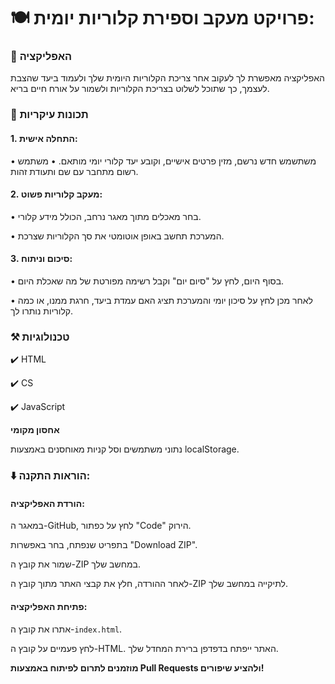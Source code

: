 # 🍽️ פרויקט מעקב וספירת קלוריות יומית:

### 📌 האפליקציה
האפליקציה מאפשרת לך לעקוב אחר צריכת הקלוריות היומית שלך ולעמוד ביעד שהצבת לעצמך, כך שתוכל לשלוט בצריכת הקלוריות ולשמור על אורח חיים בריא.

### 🎯 תכונות עיקריות

#### 1. התחלה אישית:
• משתשמש חדש נרשם, מזין פרטים אישיים, וקובע יעד קלורי יומי מותאם.
• משתמש רשום מתחבר עם שם ותעודת זהות.

#### 2. מעקב קלוריות פשוט:
• בחר מאכלים מתוך מאגר נרחב, הכולל מידע קלורי.

• המערכת תחשב באופן אוטומטי את סך הקלוריות שצרכת.
#### 3. סיכום וניתוח:
• בסוף היום, לחץ על "סיום יום" וקבל רשימה מפורטת של מה שאכלת היום.

• לאחר מכן לחץ על סיכון יומי והמערכת תציג האם עמדת ביעד, חרגת ממנו, או כמה קלוריות נותרו לך.

 

### ⚒️ טכנולוגיות
✔️ HTML

✔️ CS

✔️ JavaScript

**אחסון מקומי**

 נתוני משתמשים וסל קניות מאוחסנים באמצעות localStorage.

### ⬇️ הוראות התקנה:
#### הורדת האפליקציה:
במאגר ה-GitHub, לחץ על כפתור "Code" הירוק.

בתפריט שנפתח, בחר באפשרות "Download ZIP".

שמור את קובץ ה-ZIP במחשב שלך.

לאחר ההורדה, חלץ את קבצי האתר מתוך קובץ ה-ZIP לתיקייה במחשב שלך.

#### פתיחת האפליקציה:
אתרו את קובץ ה-```index.html```.

לחץ פעמיים על קובץ ה-HTML. האתר ייפתח בדפדפן ברירת המחדל שלך.

**מוזמנים לתרום לפיתוח באמצעות Pull Requests ולהציע שיפורים!**
